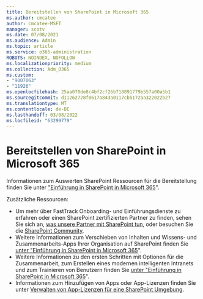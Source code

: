 ```yaml
---
title: Bereitstellen von SharePoint in Microsoft 365
ms.author: cmcatee
author: cmcatee-MSFT
manager: scotv
ms.date: 07/08/2021
ms.audience: Admin
ms.topic: article
ms.service: o365-administration
ROBOTS: NOINDEX, NOFOLLOW
ms.localizationpriority: medium
ms.collection: Adm_O365
ms.custom:
- "9007063"
- "11926"
ms.openlocfilehash: 25aa070de8c4bf2cf26b718891779b557a00a5b1
ms.sourcegitcommit: d11262728f0617a843a0117cb5172aa322022b27
ms.translationtype: MT
ms.contentlocale: de-DE
ms.lasthandoff: 03/08/2022
ms.locfileid: "63299779"
---
```

# <a name="deploy-sharepoint-in-microsoft-365"></a>Bereitstellen von SharePoint in Microsoft 365

Informationen zum Auswerten SharePoint Ressourcen für die Bereitstellung finden Sie unter ["Einführung in SharePoint in Microsoft 365](https://docs.microsoft.com/sharepoint/introduction)". 

Zusätzliche Ressourcen: 

- Um mehr über FastTrack Onboarding- und Einführungsdienste zu erfahren oder einen SharePoint zertifizierten Partner zu finden, sehen Sie sich an, [was unsere Partner mit SharePoint tun](https://docs.microsoft.com/microsoft-365/sharepoint/sharepoint-partners-sharepoint-support), oder besuchen Sie die [SharePoint Community](https://techcommunity.microsoft.com/t5/sharepoint/ct-p/SharePoint). 
- Weitere Informationen zum Verschieben von Inhalten und Wissens- und Zusammenarbeits-Apps Ihrer Organisation auf SharePoint finden Sie [unter "Einführung in SharePoint in Microsoft 365](https://docs.microsoft.com/sharepoint/introduction#migration)". 
- Weitere Informationen zu den ersten Schritten mit Optionen für die Zusammenarbeit, zum Erstellen eines modernen intelligenten Intranets und zum Trainieren von Benutzern finden Sie [unter "Einführung in SharePoint in Microsoft 365](https://docs.microsoft.com/sharepoint/introduction#collaboration)". 
- Informationen zum Hinzufügen von Apps oder App-Lizenzen finden Sie unter [Verwalten von App-Lizenzen für eine SharePoint Umgebung](https://docs.microsoft.com/sharepoint/manage-app-licenses). 


